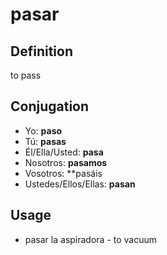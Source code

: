 # pasar

## Definition
to pass

## Conjugation

- Yo: **paso**
- Tú: **pasas**
- Él/Ella/Usted: **pasa**
- Nosotros: **pasamos**
- Vosotros: **pasáis
- Ustedes/Ellos/Ellas: **pasan**

## Usage

- pasar la aspiradora \- to vacuum